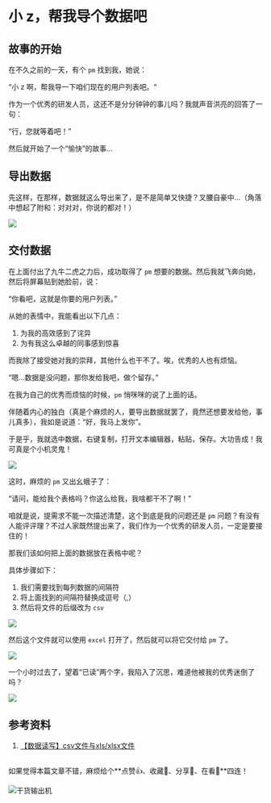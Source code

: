 # 小 z，帮我导个数据吧

## 故事的开始

在不久之前的一天，有个 `pm` 找到我，她说：

“小 z 啊，帮我导一下咱们现在的用户列表吧。“

作为一个优秀的研发人员，这还不是分分钟钟的事儿吗？我就声音洪亮的回答了一句：

“行，您就等着吧！”

然后就开始了一个“愉快”的故事...

## 导出数据

先这样，在那样，数据就这么导出来了，是不是简单又快捷？叉腰自豪中...（角落中想起了附和：对对对，你说的都对！）

![](https://img.zhangpeng.site/2022/07/18/1.jpg)

## 交付数据

在上面付出了九牛二虎之力后，成功取得了 `pm` 想要的数据。然后我就飞奔向她，然后将屏幕贴到她脸前，说：

“你看吧，这就是你要的用户列表。”

从她的表情中，我能看出以下几点：

1. 为我的高效感到了诧异
2. 为有我这么卓越的同事感到惊喜

而我除了接受她对我的崇拜，其他什么也干不了。唉，优秀的人也有烦恼。

“嗯...数据是没问题，那你发给我吧，做个留存。”

在我为自己的优秀而烦恼的时候，`pm` 悄咪咪的说了上面的话。

伴随着内心的独白（真是个麻烦的人，要导出数据就罢了，竟然还想要发给他，事儿真多），我如是说道：“好，我马上发你”。

于是乎，我就选中数据，右键复制，打开文本编辑器，粘贴，保存。大功告成！我可真是个小机灵鬼！

![](https://img.zhangpeng.site/2022/07/18/2.jpg)

这时，麻烦的 `pm` 又出幺蛾子了：

“请问，能给我个表格吗？你这么给我，我啥都干不了啊！”

咱就是说，提需求不能一次描述清楚，这个到底是我的问题还是 `pm` 问题？有没有人能评评理？不过人家既然提出来了，我们作为一个优秀的研发人员，一定是要接住的！

那我们该如何把上面的数据放在表格中呢？

具体步骤如下：

1. 我们需要找到每列数据的间隔符
2. 将上面找到的间隔符替换成逗号（,）
3. 然后将文件的后缀改为 `csv`

![](https://img.zhangpeng.site/2022/07/18/3.jpg)

然后这个文件就可以使用 `excel` 打开了，然后就可以将它交付给 `pm` 了。

![](https://img.zhangpeng.site/2022/07/18/4.jpg)

一个小时过去了，望着“已读”两个字，我陷入了沉思，难道他被我的优秀迷倒了吗？

![](https://img.zhangpeng.site/2022/07/18/5.jpg)


## 参考资料

1. [【数据读写】csv文件与xls/xlsx文件](https://blog.csdn.net/weixin_45317919/article/details/124130341)

## 

如果觉得本篇文章不错，麻烦给个**点赞👍、收藏🌟、分享👊、在看👀**四连！

![干货输出机](https://img.zhangpeng.site/wechat/qrcode.jpg)
